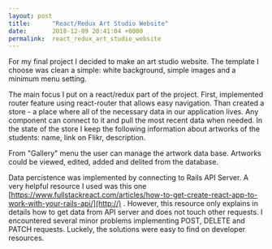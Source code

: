 ```yaml
---
layout: post
title:      "React/Redux Art Studio Website"
date:       2018-12-09 20:41:04 +0000
permalink:  react_redux_art_studio_website
---
```



For my final project I decided to make an art studio website.  The template I choose was clean a simple: white background, simple images and a minimum menu setting. 

The main focus I put on a react/redux part of the project. First,  implemented router feature using react-router that allows easy navigation. Than created a store  - a place where all of the necessary data in our application lives. Any component can connect to it and pull the most recent data when needed. In the state of the store I keep the following information about artworks of the students: name, link on Flikr, description. 

From "Gallery" menu the user can manage the artwork data base. Artworks could be viewed, edited, added and delited from the database. 

Data percistence was implemented by connecting to Rails API Server. A very helpful resource I used  was this one [https://www.fullstackreact.com/articles/how-to-get-create-react-app-to-work-with-your-rails-api/](http://) . However, this resource only explains in details how to get data from API server and does not touch other requests.  I encountered several minor problems implementing POST, DELETE and PATCH requests. Luckely, the solutions were easy to find on developer resources.


